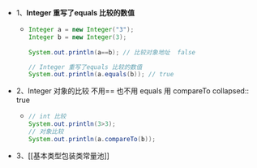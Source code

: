 - 1、**Integer 重写了equals 比较的数值**
	- ```java
	  Integer a = new Integer("3");
	  Integer b = new Integer(3);
	  		
	  System.out.println(a==b); // 比较对象地址  false 
	  
	  // Integer 重写了equals 比较的数值
	  System.out.println(a.equals(b)); // true
	  ```
- 2、Integer 对象的比较 不用== 也不用 equals  用 compareTo
  collapsed:: true
	- ```java
	  // int 比较
	  System.out.println(3>3);
	  // 对象比较
	  System.out.println(a.compareTo(b));
	  ```
- 3、[[基本类型包装类常量池]]